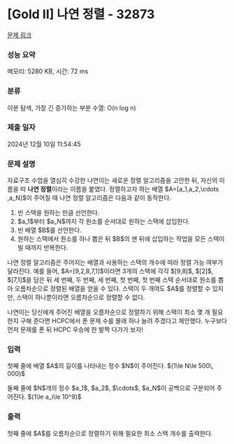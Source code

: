 # [Gold II] 나연 정렬 - 32873 

[문제 링크](https://www.acmicpc.net/problem/32873) 

### 성능 요약

메모리: 5280 KB, 시간: 72 ms

### 분류

이분 탐색, 가장 긴 증가하는 부분 수열: O(n log n)

### 제출 일자

2024년 12월 10일 11:54:45

### 문제 설명

<p>자료구조 수업을 열심히 수강한 나연이는 새로운 정렬 알고리즘을 고안한 뒤, 자신의 이름을 따 <strong>나연 정렬</strong>이라는 이름을 붙였다. 정렬하고자 하는 배열 $A=[a_1,a_2,\cdots ,a_N]$이 주어질 때 나연 정렬 알고리즘은 다음과 같이 동작한다.</p>

<ol>
	<li>빈 스택을 원하는 만큼 선언한다.</li>
	<li>$a_1$부터 $a_N$까지 각 원소를 순서대로 원하는 스택에 삽입한다.</li>
	<li>빈 배열 $B$를 선언한다.</li>
	<li>원하는 스택에서 원소를 하나 뽑은 뒤 $B$의 맨 뒤에 삽입하는 작업을 모든 스택이 빌 때까지 반복한다.</li>
</ol>

<p>나연 정렬 알고리즘은 주어지는 배열과 사용하는 스택의 개수에 따라 정렬 가능 여부가 달라진다. 예를 들어, $A=[9,2,8,7,1]$이라면 3개의 스택에 각각 $[9,8]$, $[2]$, $[7,1]$을 담은 뒤 세 번째, 두 번째, 세 번째, 첫 번째, 첫 번째 스택 순서대로 원소를 뽑아 오름차순으로 정렬된 배열을 얻을 수 있다. 스택이 두 개여도 $A$를 정렬할 수 있지만, 스택이 하나뿐이라면 오름차순으로 정렬할 수 없다.</p>

<p>나연이는 당신에게 주어진 배열을 오름차순으로 정렬하기 위해 스택이 최소 몇 개 필요한지 구해 준다면 HCPC에서 푼 문제 수를 몰래 하나 늘려 주겠다고 제안했다. 누구보다 먼저 문제를 푼 뒤 HCPC 우승에 한 발짝 다가가 보자!</p>

### 입력 

 <p>첫째 줄에 배열 $A$의 길이를 나타내는 정수 $N$이 주어진다. $(1\le N\le 500\, 000)$</p>

<p>둘째 줄에 $N$개의 정수 $a_1$, $a_2$, $\cdots$, $a_N$이 공백으로 구분되어 주어진다. $(1\le a_i\le 10^9)$</p>

### 출력 

 <p>첫째 줄에 $A$를 오름차순으로 정렬하기 위해 필요한 최소 스택 개수를 출력한다.</p>

